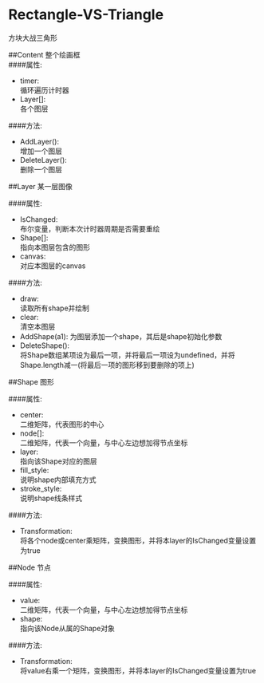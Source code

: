 # Rectangle-VS-Triangle
方块大战三角形  

##Content
整个绘画框  
####属性:
+ timer:  
循环遍历计时器  
+ Layer[]:  
各个图层

####方法:
+ AddLayer():  
增加一个图层   
+ DeleteLayer():  
删除一个图层  


##Layer
某一层图像  

####属性:
+ IsChanged:  
布尔变量，判断本次计时器周期是否需要重绘  
+ Shape[]:  
指向本图层包含的图形  
+ canvas:  
对应本图层的canvas  

####方法:
+ draw:  
读取所有shape并绘制
+ clear:   
清空本图层  
+ AddShape(a1):
为图层添加一个shape，其后是shape初始化参数  
+ DeleteShape():  
将Shape数组某项设为最后一项，并将最后一项设为undefined，并将Shape.length减一(将最后一项的图形移到要删除的项上)

##Shape
图形  

####属性:
+ center:  
二维矩阵，代表图形的中心  
+ node[]:  
二维矩阵，代表一个向量，与中心左边想加得节点坐标
+ layer:  
指向该Shape对应的图层  
+ fill_style:  
说明shape内部填充方式  
+ stroke_style:  
说明shape线条样式  

####方法:
+ Transformation:  
将各个node或center乘矩阵，变换图形，并将本layer的IsChanged变量设置为true  

##Node
节点  

####属性:
+ value:  
二维矩阵，代表一个向量，与中心左边想加得节点坐标
+ shape:  
指向该Node从属的Shape对象

####方法:
+ Transformation:  
将value右乘一个矩阵，变换图形，并将本layer的IsChanged变量设置为true  
